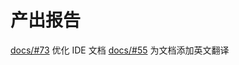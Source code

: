 # 产出报告

[docs/#73](https://github.com/ruyisdk/docs/pull/73) 优化 IDE 文档
[docs/#55](https://github.com/ruyisdk/ruyisdk-website/pull/55) 为文档添加英文翻译
